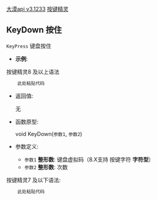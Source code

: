 [大漠api v3.1233](/大漠/Foobar.html)
[按键精灵](/%E6%8C%89%E9%94%AE%E7%B2%BE%E7%81%B5/%E6%8C%89%E9%94%AE%E7%B2%BE%E7%81%B5%E5%9F%BA%E6%9C%AC%E5%91%BD%E4%BB%A4/%E4%BA%8B%E4%BB%B6%E5%AD%90%E7%A8%8B%E5%BA%8F.html)



## KeyDown 按住

`KeyPress` 键盘按住

- **示例**:

按键精灵8 及以上语法
```js
    此处粘贴代码

```

- 返回值: 

    无

- 函数原型:

    void KeyDown(`参数1`, `参数2`)

- 参数定义:

    - `参数1` **整形数**: 键盘虚拟码（8.X支持 按键字符 **字符型**）
    - `参数2` **整形数**: 次数



按键精灵7 及以下语法:

```js
    此处粘贴代码
```